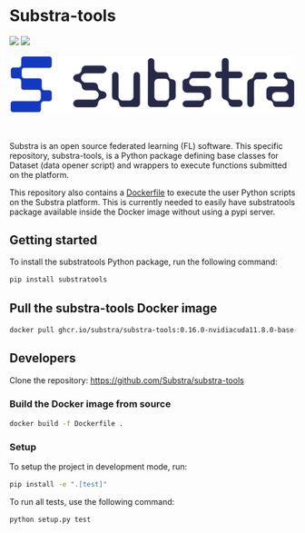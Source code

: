 # Substra-tools

<div align="left">
<a href="https://join.slack.com/t/substra-workspace/shared_invite/zt-1fqnk0nw6-xoPwuLJ8dAPXThfyldX8yA"><img src="https://img.shields.io/badge/chat-on%20slack-blue?logo=slack" /></a> <a href="https://docs.substra.org/en/stable/documentation/substra_tools.html"><img src="https://img.shields.io/badge/read-docs-purple?logo=mdbook" /></a>
<br /><br /></div>

<div align="center">
<picture>
  <object-position: center>
  <source media="(prefers-color-scheme: dark)" srcset="Substra-logo-white.svg">
  <source media="(prefers-color-scheme: light)" srcset="Substra-logo-colour.svg">
  <img alt="Substra" src="Substra-logo-colour.svg" width="500">
</picture>
</div>
<br>
<br>

Substra is an open source federated learning (FL) software. This specific repository, substra-tools, is a Python package defining base classes for Dataset (data opener script) and wrappers to execute functions submitted on the platform.

This repository also contains a [Dockerfile](https://github.com/Substra/substra-tools/pkgs/container/substra-tools) to execute the user
Python scripts on the Substra platform. This is currently needed to easily
have substratools package available inside the Docker image without using a
pypi server.

## Getting started

To install the substratools Python package, run the following command:

```sh
pip install substratools
```

## Pull the substra-tools Docker image

```sh
docker pull ghcr.io/substra/substra-tools:0.16.0-nvidiacuda11.8.0-base-ubuntu22.04-python3.11
```

## Developers

Clone the repository: <https://github.com/Substra/substra-tools>

### Build the Docker image from source

```sh
docker build -f Dockerfile .
```

### Setup

To setup the project in development mode, run:

```sh
pip install -e ".[test]"
```

To run all tests, use the following command:

```sh
python setup.py test
```
